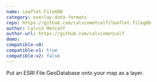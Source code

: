 ```yaml
---
name: Leaflet.FileGDB
category: overlay-data-formats
repo: https://github.com/calvinmetcalf/leaflet.filegdb
author: Calvin Metcalf
author-url: https://github.com/calvinmetcalf
demo: 
compatible-v0:
compatible-v1: true
compatible-v2: false
---
```


Put an ESRI File GeoDatabase onto your map as a layer.
